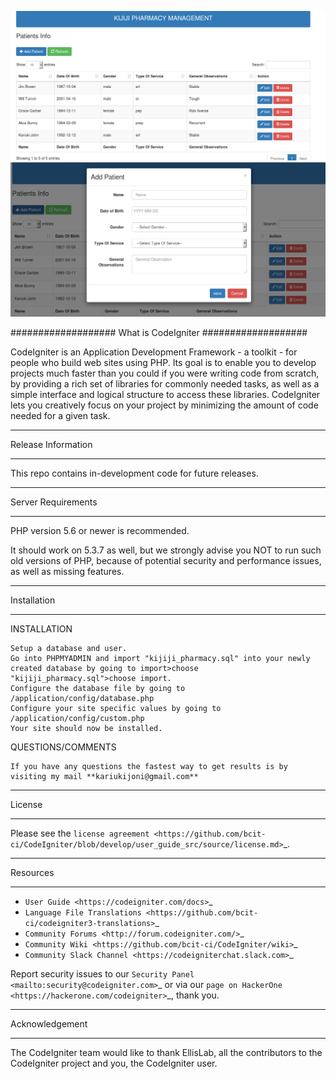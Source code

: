 

 ![Kijiji Pharmacy](assets/img/kijiji_phar.png "Optional title")
 ![Add Patient](assets/img/add_patient.png "Optional title")
 
###################
What is CodeIgniter
###################

CodeIgniter is an Application Development Framework - a toolkit - for people
who build web sites using PHP. Its goal is to enable you to develop projects
much faster than you could if you were writing code from scratch, by providing
a rich set of libraries for commonly needed tasks, as well as a simple
interface and logical structure to access these libraries. CodeIgniter lets
you creatively focus on your project by minimizing the amount of code needed
for a given task.

*******************
Release Information
*******************

This repo contains in-development code for future releases.


*******************
Server Requirements
*******************

PHP version 5.6 or newer is recommended.

It should work on 5.3.7 as well, but we strongly advise you NOT to run
such old versions of PHP, because of potential security and performance
issues, as well as missing features.

************
Installation
************

INSTALLATION

    Setup a database and user.
    Go into PHPMYADMIN and import "kijiji_pharmacy.sql" into your newly created database by going to import>choose                  "kijiji_pharmacy.sql">choose import.
    Configure the database file by going to /application/config/database.php
    Configure your site specific values by going to /application/config/custom.php
    Your site should now be installed.


QUESTIONS/COMMENTS

    If you have any questions the fastest way to get results is by visiting my mail **kariukijoni@gmail.com**


*******
License
*******

Please see the `license
agreement <https://github.com/bcit-ci/CodeIgniter/blob/develop/user_guide_src/source/license.md>`_.

*********
Resources
*********

-  `User Guide <https://codeigniter.com/docs>`_
-  `Language File Translations <https://github.com/bcit-ci/codeigniter3-translations>`_
-  `Community Forums <http://forum.codeigniter.com/>`_
-  `Community Wiki <https://github.com/bcit-ci/CodeIgniter/wiki>`_
-  `Community Slack Channel <https://codeigniterchat.slack.com>`_

Report security issues to our `Security Panel <mailto:security@codeigniter.com>`_
or via our `page on HackerOne <https://hackerone.com/codeigniter>`_, thank you.

***************
Acknowledgement
***************

The CodeIgniter team would like to thank EllisLab, all the
contributors to the CodeIgniter project and you, the CodeIgniter user.

